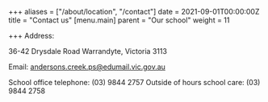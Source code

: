+++
aliases = ["/about/location", "/contact"]
date = 2021-09-01T00:00:00Z
title = "Contact us"
[menu.main]
parent = "Our school"
weight = 11

+++
Address:

36-42 Drysdale Road
Warrandyte, Victoria 3113

Email: andersons.creek.ps@edumail.vic.gov.au

School office telephone: (03) 9844 2757
Outside of hours school care: (03) 9844 2758